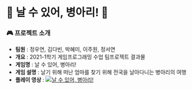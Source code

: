 # 🐥 날 수 있어, 병아리! 🐥

### 🎮 프로젝트 소개
- **팀원** : 정우연, 김다빈, 박혜미, 이주원, 정서연
- **개요** : 2021-1학기 게임프로그래밍 수업 팀프로젝트 결과물
- **게임명** : 날 수 있어, 병아리!
- **게임 설명** : 날기 위해 떠난 엄마를 찾기 위해 전국을 날아다니는 병아리의 여행
- **플레이 영상** : 
[![날 수 있어, 병아리!](https://www.youtube.com/watch?v=1CRf11Q9t8w/0.jpg)](https://www.youtube.com/watch?v=1CRf11Q9t8w)
